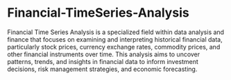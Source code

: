 # Financial-TimeSeries-Analysis
Financial Time Series Analysis is a specialized field within data analysis and finance that focuses on examining and interpreting historical financial data, particularly stock prices, currency exchange rates, commodity prices, and other financial instruments over time. This analysis aims to uncover patterns, trends, and insights in financial data to inform investment decisions, risk management strategies, and economic forecasting.
